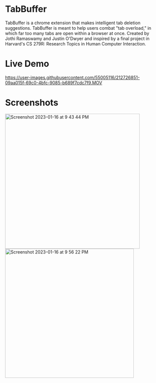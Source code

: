 # TabBuffer
TabBuffer is a chrome extension that makes intelligent tab deletion suggestions. TabBuffer is meant to help users combat "tab overload," in which far too many tabs are open within a browser at once. Created by Jothi Ramaswamy and Justin O'Dwyer and inspired by a final project in Harvard's CS 279R: Research Topics in Human Computer Interaction.

# Live Demo

https://user-images.githubusercontent.com/55005116/212726851-09aa015f-69c0-4bfc-9085-b689f7cdc7f9.MOV

# Screenshots

<img width="437" alt="Screenshot 2023-01-16 at 9 43 44 PM" src="https://user-images.githubusercontent.com/55005116/212800854-5ebdf2cd-50d4-4dad-97f1-f610d20a4728.png">
<img width="418" alt="Screenshot 2023-01-16 at 9 56 22 PM" src="https://user-images.githubusercontent.com/55005116/212800863-7a92f45a-d4cc-4dcb-afdf-077aad10c5c0.png">
